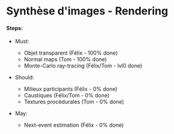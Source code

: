 # Synthèse d'images - Rendering

#### Steps:
* Must:
    * Objet transparent (Félix - 100% done)
    * Normal maps (Tom - 100% done)
    * Monte-Carlo ray-tracing (Félix/Tom - lvl0 done)

* Should:
    * Milieux participants (Félix - 0% done)
    * Caustiques (Félix/Tom - 0% done)
    * Textures procédurales (Tom - 0% done)

* May:
    * Next-event estimation (Félix - 0% done)
